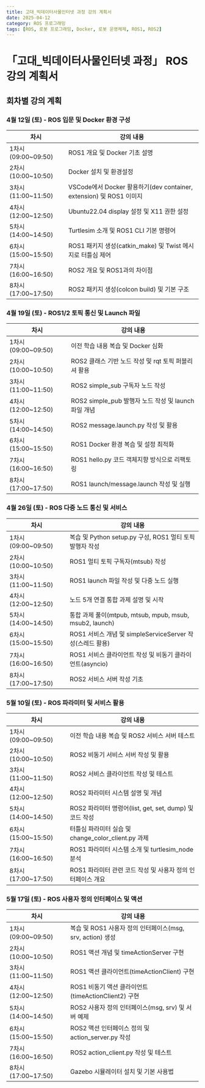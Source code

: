 ```yaml
---
title: 고대_빅데이터사물인터넷 과정 강의 계획서
date: 2025-04-12
category: ROS 프로그래밍
tags: [ROS, 로봇 프로그래밍, Docker, 로봇 운영체제, ROS1, ROS2]
---
```


# 「고대_빅데이터사물인터넷 과정」 ROS 강의 계획서

## 회차별 강의 계획

### 4월 12일 (토) - ROS 입문 및 Docker 환경 구성

| 차시                | 강의 내용                                                           |
| ------------------- | ------------------------------------------------------------------- |
| 1차시 (09:00~09:50) | ROS1 개요 및 Docker 기초 설명                                       |
| 2차시 (10:00~10:50) | Docker 설치 및 환경설정                                             |
| 3차시 (11:00~11:50) | VSCode에서 Docker 활용하기(dev container, extension) 및 ROS1 이미지 |
| 4차시 (12:00~12:50) | Ubuntu22.04 display 설정 및 X11 권한 설정                           |
| 5차시 (14:00~14:50) | Turtlesim 소개 및 ROS1 CLI 기본 명령어                              |
| 6차시 (15:00~15:50) | ROS1 패키지 생성(catkin_make) 및 Twist 메시지로 터틀심 제어         |
| 7차시 (16:00~16:50) | ROS2 개요 및 ROS1과의 차이점                                        |
| 8차시 (17:00~17:50) | ROS2 패키지 생성(colcon build) 및 기본 구조                         |

### 4월 19일 (토) - ROS1/2 토픽 통신 및 Launch 파일

| 차시                | 강의 내용                                            |
| ------------------- | ---------------------------------------------------- |
| 1차시 (09:00~09:50) | 이전 학습 내용 복습 및 Docker 심화                   |
| 2차시 (10:00~10:50) | ROS2 클래스 기반 노드 작성 및 rqt 토픽 퍼블리셔 활용 |
| 3차시 (11:00~11:50) | ROS2 simple_sub 구독자 노드 작성                     |
| 4차시 (12:00~12:50) | ROS2 simple_pub 발행자 노드 작성 및 launch 파일 개념 |
| 5차시 (14:00~14:50) | ROS2 message.launch.py 작성 및 활용                  |
| 6차시 (15:00~15:50) | ROS1 Docker 환경 복습 및 설정 최적화                 |
| 7차시 (16:00~16:50) | ROS1 hello.py 코드 객체지향 방식으로 리팩토링        |
| 8차시 (17:00~17:50) | ROS1 launch/message.launch 작성 및 실행              |

### 4월 26일 (토) - ROS 다중 노드 통신 및 서비스

| 차시                | 강의 내용                                                 |
| ------------------- | --------------------------------------------------------- |
| 1차시 (09:00~09:50) | 복습 및 Python setup.py 구성, ROS1 멀티 토픽 발행자 작성  |
| 2차시 (10:00~10:50) | ROS1 멀티 토픽 구독자(mtsub) 작성                         |
| 3차시 (11:00~11:50) | ROS1 launch 파일 작성 및 다중 노드 실행                   |
| 4차시 (12:00~12:50) | 노드 5개 연결 통합 과제 설명 및 시작                      |
| 5차시 (14:00~14:50) | 통합 과제 풀이(mtpub, mtsub, mpub, msub, msub2, launch)   |
| 6차시 (15:00~15:50) | ROS1 서비스 개념 및 simpleServiceServer 작성(스레드 활용) |
| 7차시 (16:00~16:50) | ROS1 서비스 클라이언트 작성 및 비동기 클라이언트(asyncio) |
| 8차시 (17:00~17:50) | ROS2 서비스 서버 작성 기초                                |

### 5월 10일 (토) - ROS 파라미터 및 서비스 활용

| 차시                | 강의 내용                                                   |
| ------------------- | ----------------------------------------------------------- |
| 1차시 (09:00~09:50) | 이전 학습 내용 복습 및 ROS2 서비스 서버 테스트              |
| 2차시 (10:00~10:50) | ROS2 비동기 서비스 서버 작성 및 활용                        |
| 3차시 (11:00~11:50) | ROS2 서비스 클라이언트 작성 및 테스트                       |
| 4차시 (12:00~12:50) | ROS2 파라미터 시스템 설명 및 개념                           |
| 5차시 (14:00~14:50) | ROS2 파라미터 명령어(list, get, set, dump) 및 코드 작성     |
| 6차시 (15:00~15:50) | 터틀심 파라미터 실습 및 change_color_client.py 과제         |
| 7차시 (16:00~16:50) | ROS1 파라미터 시스템 소개 및 turtlesim_node 분석            |
| 8차시 (17:00~17:50) | ROS1 파라미터 관련 코드 작성 및 사용자 정의 인터페이스 개요 |

### 5월 17일 (토) - ROS 사용자 정의 인터페이스 및 액션

| 차시                | 강의 내용                                                  |
| ------------------- | ---------------------------------------------------------- |
| 1차시 (09:00~09:50) | 복습 및 ROS1 사용자 정의 인터페이스(msg, srv, action) 생성 |
| 2차시 (10:00~10:50) | ROS1 액션 개념 및 timeActionServer 구현                    |
| 3차시 (11:00~11:50) | ROS1 액션 클라이언트(timeActionClient) 구현                |
| 4차시 (12:00~12:50) | ROS1 비동기 액션 클라이언트(timeActionClient2) 구현        |
| 5차시 (14:00~14:50) | ROS2 사용자 정의 인터페이스(msg, srv) 및 서버 예제         |
| 6차시 (15:00~15:50) | ROS2 액션 인터페이스 정의 및 action_server.py 작성         |
| 7차시 (16:00~16:50) | ROS2 action_client.py 작성 및 테스트                       |
| 8차시 (17:00~17:50) | Gazebo 시뮬레이터 설치 및 기본 사용법                      |
